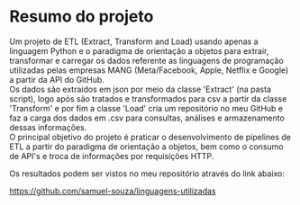# Resumo do projeto

Um projeto de ETL (Extract, Transform and Load) usando apenas a linguagem Python e o paradigma de orientação a objetos para extrair, transformar e carregar os dados referente as linguagens de programação utilizadas pelas empresas MANG (Meta/Facebook, Apple, Netflix e Google) a partir da API do GitHub.  
Os dados são extraídos em json por meio da classe 'Extract' (na pasta script), logo após são tratados e transformados para csv a partir da classe 'Transform' e por fim a classe 'Load' cria um repositório no meu GitHub e faz a carga dos dados em .csv para consultas, análises e armazenamento dessas informações.  
O principal objetivo do projeto é praticar o desenvolvimento de pipelines de ETL a partir do paradigma de orientação a objetos, bem como o consumo de API's e troca de informações por requisições HTTP.  

Os resultados podem ser vistos no meu repositório através do link abaixo:

https://github.com/samuel-souza/linguagens-utilizadas

